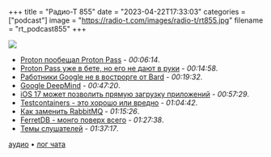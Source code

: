 +++
title = "Радио-Т 855"
date = "2023-04-22T17:33:03"
categories = ["podcast"]
image = "https://radio-t.com/images/radio-t/rt855.jpg"
filename = "rt_podcast855"
+++

![](https://radio-t.com/images/radio-t/rt855.jpg)

- [Proton пообещал Proton Pass](https://techcrunch.com/2023/04/20/proton-announces-proton-pass-a-password-manager/) - *00:06:14*.
- [Proton Pass уже в бете, но его не дают в руки](https://proton.me/blog/proton-pass-beta) - *00:14:58*.
- [Работники Google не в вострорге от Bard](https://www.theverge.com/2023/4/19/23689554/google-ai-chatbot-bard-employees-criticism-pathological-liar) - *00:19:32*.
- [Google DeepMind](https://www.deepmind.com/blog/announcing-google-deepmind) - *00:47:20*.
- [iOS 17 может позволить прямую загрузку приложений](https://techcrunch.com/2023/04/17/ios-17-will-reportedly-set-the-stage-for-sideloading-apps-on-iphone/) - *00:57:29*.
- [Testcontainers - это хорошо или вредно](https://golang.testcontainers.org/quickstart/) - *01:04:42*.
- [Как заменить RabbitMQ](https://www.prequel.co/blog/sql-maxis-why-we-ditched-rabbitmq-and-replaced-it-with-a-postgres-queue) - *01:15:26*.
- [FerretDB - монго поверх всего](https://blog.ferretdb.io/ferretdb-1-0-ga-opensource-mongodb-alternative/) - *01:27:38*.
- [Темы слушателей](https://radio-t.com/p/2023/04/18/prep-855/) - *01:37:17*.

[аудио](https://cdn.radio-t.com/rt_podcast855.mp3) • [лог чата](https://chat.radio-t.com/logs/radio-t-855.html)
<audio src="https://cdn.radio-t.com/rt_podcast855.mp3" preload="none"></audio>
